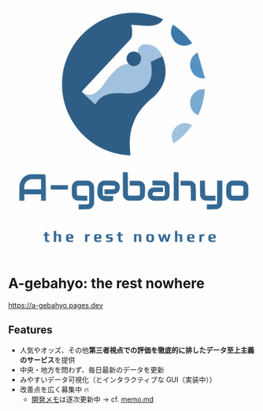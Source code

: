 ![[A-gebahyo](https://a-gebahyo.pages.dev)](static/img/logo-with-title.svg)

# A-gebahyo: the rest nowhere

https://a-gebahyo.pages.dev

## Features

-   人気やオッズ、その他**第三者視点での評価を徹底的に排したデータ至上主義のサービス**を提供
-   中央・地方を問わず、毎日最新のデータを更新
-   みやすいデータ可視化（とインタラクティブな GUI（実装中））
-   改善点を広く募集中 🔥
    -   [開発メモ](memo.md)は逐次更新中 → cf. [memo.md](memo.md)
